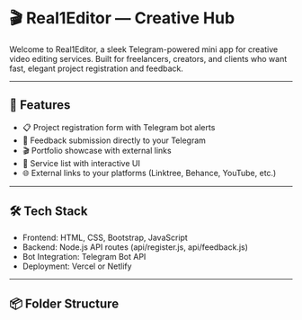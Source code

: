 # 🎬 Real1Editor — Creative Hub

Welcome to Real1Editor, a sleek Telegram-powered mini app for creative video editing services. Built for freelancers, creators, and clients who want fast, elegant project registration and feedback.

---

## 🚀 Features

- 📋 Project registration form with Telegram bot alerts
- 💭 Feedback submission directly to your Telegram
- 🎬 Portfolio showcase with external links
- 💼 Service list with interactive UI
- 🌐 External links to your platforms (Linktree, Behance, YouTube, etc.)

---

## 🛠 Tech Stack

- Frontend: HTML, CSS, Bootstrap, JavaScript
- Backend: Node.js API routes (api/register.js, api/feedback.js)
- Bot Integration: Telegram Bot API
- Deployment: Vercel or Netlify

---

## 📦 Folder Structure

